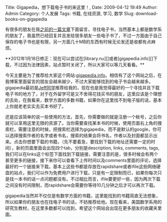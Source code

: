 Title: Gigapedia，想下载电子书的来这里！,
Date: 2009-04-12 19:49
Author: Admin
Category: 个人发展
Tags: 书籍, 在线资源, 学习, 数学
Slug: download-books-on-gigapedia

有很多的朋友在我[之前的一篇文章][]下面留言，寻找电子书，当然基本上都是数学系的朋友了，我虽然已经回复并且发给很多朋友一些电子书了，不过一方面由于自己保存的电子书也是有限，另一方面几十MB的东西有时候无论发还是收都有点麻烦。

</p>
**2012年1月18日修正：现在可以尝试在[library.nu][]或者[gigapedia.info][]下载，不过因为法律因素，站点暂时关闭了，所以大家可以等几天看看。**

今天主要是为了推荐给大家这个网站:[gigapedia.info][]。相信有了这个网站之后，在我博客里面留言的朋友会越来越少，不过大家能够找到的电子书会越来越多。gigapedia最初是[Jeff同学][]推荐给我的，现在也是我觉得最好的一个寻找并且下载电子书的地方了，对于在外留学可是又不舍得花钱买书的朋友，这里应该是个理想的去处，在我看来，数学方面的多数书籍，如果你在这里找不到电子版的话，基本上你就老老实实去买本书好了。

</p>

还是应该简单的说一些使用的方法，首先，你需要做的就是注册一个帐号，之后你就可以享用这里无限的资源了。当你需要查找某本书的时候，使用页面右上角的搜索栏，需要注意的时候，把搜索栏选择为gigapedia，而不是默认的google，你可以选择搜索作者的名字或者书名，搜索的结果会将书名，作者以及封面都显示出来。点击你想要下载的书籍，（先不要着急，要找到下载的地址还需要一定的时间），新的页面里面会出现四个tab，分别是description,
links, comments, tags,
我们可以在links这个标签下面找到下载链接，需要注意的是，很多时候会有两个甚至更多的链接，接下来你可以查看下上传时间以及comments里面的评论，选择最好的一个链接来下载。基本上这些书都是存放在rapidshare或者ifile这些网络硬盘的站点，我们可以作为免费用户进行下载，只是有一定限制而已，如果你每次只是找一本书的话一点问题都没有。不过相比而言，ifile要更好一些，因为两次下载之间没有时间限制，而rapidshare会需要你等待10几分钟之后才可以再次下载。

</p>

gigapedia当然并不仅仅是有数学方面的书籍，这里能找到的书籍简直无法想象，所以如果你的朋友也在找电子书的话，不妨推荐给他。现在看来，美国数学系用的研究生教材，在这里多数都可以找到，希望这个网站会出现在更多朋友的收藏夹里面。

</p>

  [之前的一篇文章]: http://www.quhuashuai.com/2007/08/bibliography_for_math_student/
  [library.nu]: http://library.nu
  [gigapedia.info]: http://gigapedia.info
  [Jeff同学]: http://jefftan.cn
